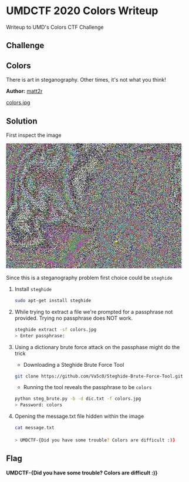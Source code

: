# UMDCTF 2020 Colors Writeup

Writeup to UMD's Colors CTF Challenge

## Challenge

## **Colors**

There is art in steganography. Other times, it's not what you think!

**Author:** [matt2r](https://github.com/MattRisley)

[colors.jpg](colors.jpg)



## Solution

First inspect the image

![colors.jpg](colors.jpg)


Since this is a steganography problem first choice could be `steghide`

1. Install `steghide`
    ```bash
    sudo apt-get install steghide
    ```
2. While trying to extract a file we're prompted for a passphrase not provided. Trying no passphrase does NOT work.

    ```bash
    steghide extract -sf colors.jpg 
    > Enter passphrase:
    ```
3. Using a dictionary brute force attack on the passphase might do the trick
    * Downloading a Steghide Brute Force Tool

    ```bash
    git clone https://github.com/Va5c0/Steghide-Brute-Force-Tool.git
    ```
    * Running the tool reveals the passphrase to be `colors`  

    ```bash
    python steg_brute.py -b -d dic.txt -f colors.jpg
    > Password: colors
    ```

4. Opening the message.txt file hidden within the image

    ```bash
    cat message.txt

    > UMDCTF-{Did you have some trouble? Colors are difficult :)}
    ```

## Flag

**UMDCTF-{Did you have some trouble? Colors are difficult :)}**


